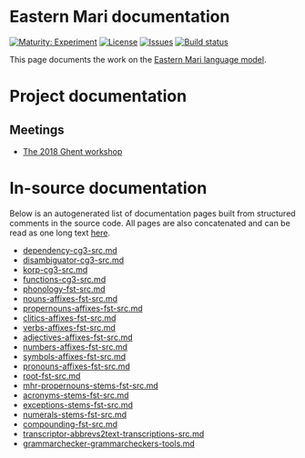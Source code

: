 # Eastern Mari documentation

[![Maturity: Experiment](https://img.shields.io/badge/Maturity-Experiment-black.svg)](https://giellalt.github.io/MaturityClassification.html)
[![License](https://img.shields.io/github/license/giellalt/lang-mhr)](https://raw.githubusercontent.com/giellalt/lang-mhr/main/LICENSE)
[![Issues](https://img.shields.io/github/issues/giellalt/lang-mhr)](https://github.com/giellalt/lang-mhr/issues)
[![Build status](https://github.com/giellalt/lang-mhr/workflows/Speller%20CI+CD/badge.svg)](https://github.com/giellalt/lang-mhr/actions)

This page documents the work on the [Eastern Mari language model](http://github.com/giellalt/lang-mhr). 

# Project documentation

## Meetings

* [The 2018 Ghent workshop](meetings/GhentWorkshop2018.html)

# In-source documentation

Below is an autogenerated list of documentation pages built from structured comments in the source code. All pages are also concatenated and can be read as one long text [here](mhr.md).
* [dependency-cg3-src.md](dependency-cg3-src.md)
* [disambiguator-cg3-src.md](disambiguator-cg3-src.md)
* [korp-cg3-src.md](korp-cg3-src.md)
* [functions-cg3-src.md](functions-cg3-src.md)
* [phonology-fst-src.md](phonology-fst-src.md)
* [nouns-affixes-fst-src.md](nouns-affixes-fst-src.md)
* [propernouns-affixes-fst-src.md](propernouns-affixes-fst-src.md)
* [clitics-affixes-fst-src.md](clitics-affixes-fst-src.md)
* [verbs-affixes-fst-src.md](verbs-affixes-fst-src.md)
* [adjectives-affixes-fst-src.md](adjectives-affixes-fst-src.md)
* [numbers-affixes-fst-src.md](numbers-affixes-fst-src.md)
* [symbols-affixes-fst-src.md](symbols-affixes-fst-src.md)
* [pronouns-affixes-fst-src.md](pronouns-affixes-fst-src.md)
* [root-fst-src.md](root-fst-src.md)
* [mhr-propernouns-stems-fst-src.md](mhr-propernouns-stems-fst-src.md)
* [acronyms-stems-fst-src.md](acronyms-stems-fst-src.md)
* [exceptions-stems-fst-src.md](exceptions-stems-fst-src.md)
* [numerals-stems-fst-src.md](numerals-stems-fst-src.md)
* [compounding-fst-src.md](compounding-fst-src.md)
* [transcriptor-abbrevs2text-transcriptions-src.md](transcriptor-abbrevs2text-transcriptions-src.md)
* [grammarchecker-grammarcheckers-tools.md](grammarchecker-grammarcheckers-tools.md)
